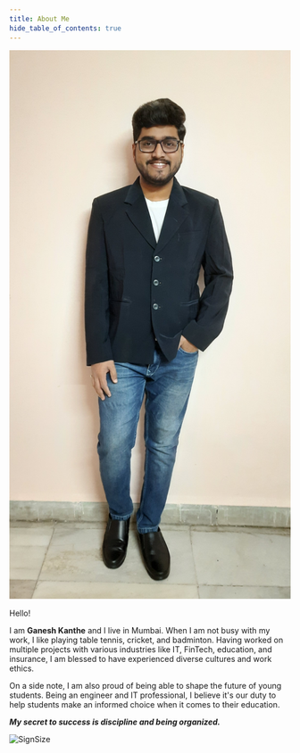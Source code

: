 ```yaml
---
title: About Me
hide_table_of_contents: true
---
```


<div class="child2">
<div class="child21">

![MySize](/img/ganeshpic4.jpg)

</div>

<div class="child22">

Hello!

I am <b>Ganesh Kanthe</b> and I live in Mumbai. When I am not busy with my work, I like playing table tennis, cricket, and badminton. Having worked on multiple projects with various industries like IT, FinTech, education, and insurance, I am blessed to have experienced diverse cultures and work ethics.

On a side note, I am also proud of being able to shape the future of young students. Being an engineer and IT professional, I believe it's our duty to help students make an informed choice when it comes to their education.

<b><i>My secret to success is discipline and being organized.</i></b>

![SignSize](/img/signature.gif)

</div>
</div>

